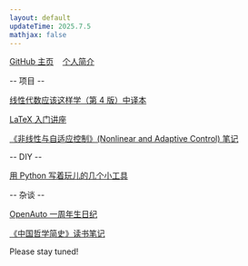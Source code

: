 ```yaml
---
layout: default
updateTime: 2025.7.5
mathjax: false
---
```


[GitHub 主页](https://github.com/OliverWu515)&nbsp;&nbsp;&nbsp;&nbsp;[个人简介](./short-bio.html)

-- 项目 --

[线性代数应该这样学（第 4 版）中译本](./ladr4e.html)

[LaTeX 入门讲座](./latex-intro.html)

[《非线性与自适应控制》(Nonlinear and Adaptive Control) 笔记](./nac.html)

-- DIY --

[用 Python 写着玩儿的几个小工具](./python-hobby-project.html)

<!-- -- 数学与控制 --

[线性系统理论补充 1：状态空间标准型](./ss-canonical-form.html)

<a href="https://oliverwu.top/file/rayleigh-ritz.pdf" target="_blank">线性系统理论补充 2：特征值与二次型取值的关系——Rayleigh-Ritz 不等式</a> -->

-- 杂谈 --

[OpenAuto 一周年生日纪](./hoa-1st-anniversary)

[《中国哲学简史》读书笔记](./short-history-of-chinese-philosophy.html)

Please stay tuned!
